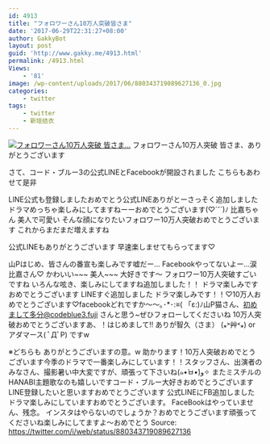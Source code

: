 ```yaml
---
id: 4913
title: "フォロワーさん10万人突破皆さま"
date: '2017-06-29T22:31:27+08:00'
author: GakkyBot
layout: post
guid: 'http://www.gakky.me/4913.html'
permalink: /4913.html
Views:
    - '81'
image: /wp-content/uploads/2017/06/880343719089627136_0.jpg
categories:
    - twitter
tags:
    - twitter
    - 新垣结衣
---
```


[![フォロワーさん10万人突破
皆さま...](http://www.yui-aragaki.org/wp-content/uploads/2017/06/880343719089627136_0.jpg)](http://www.yui-aragaki.org/wp-content/uploads/2017/06/880343719089627136_0.jpg)
フォロワーさん10万人突破
皆さま、ありがとうございます

さて、コード・ブルー3の公式LINEとFacebookが開設されました
こちらもあわせて是非

LINE公式も登録しましたおめでとう公式LINEありがとーさっそく追加しました
ドラマめっちゃ楽しみにしてますねーーおめでとうございます(♡´˘`)ﾉ
比嘉ちゃん 美人で可愛い
そんな顔になりたいフォロワー10万人突破おめでとうございます
これからまだまだ増えますね

公式LINEもありがとうございます
早速楽しませてもらってます♡

山Pはじめ、皆さんの番宣も楽しみです嘘だー… Facebookやってないよー…涙比嘉さん♡
かわいい~~~
美人~~~
大好きです～
フォロワー10万人突破すごいですね
いろんな呟き、楽しみにしてますね追加しました！！
ドラマ楽しみですおめでとうございます
LINEすぐ追加しました
ドラマ楽しみです！！♡10万人おめでとうございます♡facebookどれですか〜〜｡･\*･:≡( 「ε:)ﾉ山P猫さん、初めまして多分@codeblue3.fuji さんと思う~ぜひフォローしてくださいね
10万人突破おめでとうございますあ、！はじめまして‼︎
ありが智久（さま） (⁎˃艸˂⁎)
or アダマース( ﾟДﾟP) ですw

※どちらも ありがとうございますの意。w
助かります！10万人突破おめでとうございます今季のドラマで一番楽しみにしています！！スタッフさん、出演者のみなさん、撮影暑い中大変ですが、頑張って下さいね(๑•̀ㅂ•́)و✧ またミスチルのHANABI主題歌なのも嬉しいですコード・ブルー大好きおめでとうございます
LINE登録したいと思いますおめでとうございます
公式LINEにFB追加しました
ドラマ楽しみにしていますおめでとうございます。
FaceBookはやっていません、残念。
インスタはやらないのでしょうか？おめでとうございます頑張ってくださいね楽しみにしてますよ～おめでとう
Source: <https://twitter.com/i/web/status/880343719089627136>
